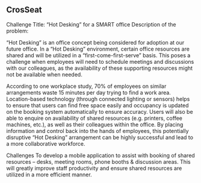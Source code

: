 ## CrosSeat

Challenge Title: “Hot Desking” for a SMART office 
Description of the problem: 

“Hot Desking” is an office concept being considered for adoption at our future office. In a “Hot Desking” environment, certain office resources are shared and will be utilized in a “first-come-first-serve” basis. This poses a challenge when employees will need to schedule meetings and discussions with our colleagues, as the availability of these supporting resources might not be available when needed. 

According to one workplace study, 70% of employees on similar arrangements waste 15 minutes per day trying to find a work area. Location-based technology (through connected lighting or sensors) helps to ensure that users can find free space easily and occupancy is updated on the booking system automatically to ensure accuracy. Users will also be able to enquire on availability of shared resources (e.g. printers, coffee machines, etc.), as well as their colleagues within the office. By placing information and control back into the hands of employees, this potentially disruptive “Hot Desking” arrangement can be highly successful and lead to a more collaborative workforce. 

Challenges 
To develop a mobile application to assist with booking of shared resources – desks, meeting rooms, phone booths & discussion areas. This will greatly improve staff productivity and ensure shared resources are utilized in a more efficient manner. 


